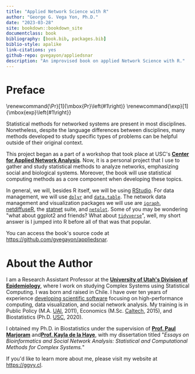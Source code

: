 ```yaml
--- 
title: "Applied Network Science with R"
author: "George G. Vega Yon, Ph.D."
date: "2023-03-28"
site: bookdown::bookdown_site
documentclass: book
bibliography: [book.bib, packages.bib]
biblio-style: apalike
link-citations: yes
github-repo: gvegayon/appliedsnar
description: "An improvised book on applied Network Science with R."
---
```


# Preface

\renewcommand{\Pr}[1]{\mbox{Pr}\left(#1\right)}
\renewcommand{\exp}[1]{\mbox{exp}\left\{#1\right\}}


Statistical methods for networked systems are present in most disciplines. Nonetheless, despite the language differences between disciplines, many methods developed to study specific types of problems can be helpful outside of their original context.

This project began as a part of a workshop that took place at USC's <a href="https://cana.usc.edu" target="_blank">**Center for Applied Network Analysis**</a>. Now, it is a personal project that I use to gather and study statistical methods to analyze networks, emphasizing social and biological systems. Moreover, the book will use statistical computing methods as a core component when developing these topics.

In general, we will, besides R itself, we will be using <a href="https://posit.co" target="_blank">RStudio</a>. For data management, we will use <a href="https://cran.r-project.org/package=dplyr" target="_blank">`dplyr`</a> and <a href="https://cran.r-project.org/package=data.table" target="_blank">`data.table`</a>. The network data management and visualization packages we will use are  <a href="https://cran.r-project.org/package=igraph" target="_blank">`igraph`</a>, <a href="https://cran.r-project.org/package=netdiffuseR" target="_blank">netdiffuseR</a>, the <a href="https://statnet.org" target="_blank">statnet</a> suite, and <a href="https://cran.r-project.org/package=netplot" target="_blank">`netplot`</a>. Some of you may be wondering "what about ggplot2 and friends? What about <a href="https://www.tidyverse.org/" target="_blank">`tidyverse`</a>", well, my short answer is I jumped into R before all of that was that popular. 

You can access the book's source code at <a href="https://github.com/gvegayon/appliedsnar" target="_blank">https://github.com/gvegayon/appliedsnar</a>.

# About the Author

I am a Research Assistant Professor at the <a href="https://medicine.utah.edu/internal-medicine/epidemiology" target="_blank">**University of Utah's Division of Epidemiology**</a>, where I work on studying Complex Systems using Statistical Computing. I was born and raised in Chile. I have over ten years of experience <a href="https://github.com/gvegayon" target="_blank">developing scientific software</a> focusing on high-performance computing, data visualization, and social network analysis. My training is in Public Policy (M.A. <a href="https://uai.cl" target="_blank">UAI</a>, 2011), Economics (M.Sc. <a href="https://caltech.edu" target="_blank">Caltech</a>, 2015), and Biostatistics (Ph.D. <a href="https://usc.edu" target="_blank">USC</a>, 2020).

I obtained my Ph.D. in Biostatistics under the supervision of <a href="https://scholar.google.com/citations?user=Zj5ky5gAAAAJ&hl=en" target="_blank">**Prof. Paul Marjoram**</a> and<a href="https://kayladelahaye.net/" target="_blank">**Prof. Kayla de la Haye**</a>, with my dissertation titled "*Essays on Bioinformatics and Social Network Analysis: Statistical and Computational Methods for Complex Systems.*"

If you'd like to learn more about me, please visit my website at <a href="https://ggvy.cl" target="_blank">https://ggvy.cl</a>.

